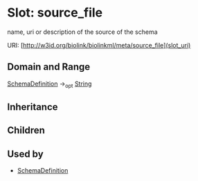 # Slot: source_file


name, uri or description of the source of the schema

URI: [http://w3id.org/biolink/biolinkml/meta/source_file](slot_uri)
## Domain and Range

[SchemaDefinition](SchemaDefinition.md) -><sub>opt</sub> [String](String.md)
## Inheritance

## Children

## Used by

 * [SchemaDefinition](SchemaDefinition.md)

